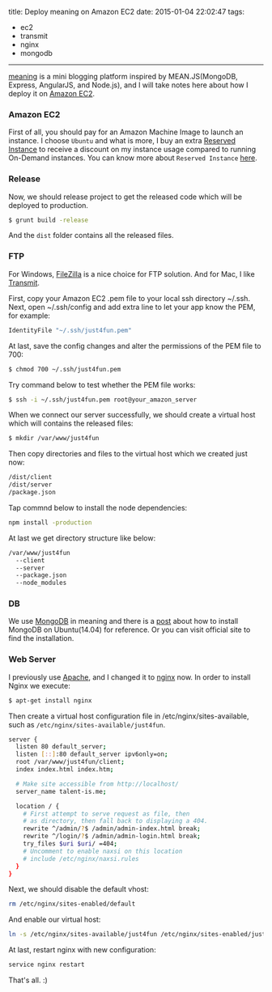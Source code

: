 title: Deploy meaning on Amazon EC2
date: 2015-01-04 22:02:47
tags: 
- ec2
- transmit
- nginx
- mongodb

---

[meaning](https://github.com/just4fun/meaning) is a mini blogging platform inspired by MEAN.JS(MongoDB, Express, AngularJS, and Node.js), and I will take notes here about how I deploy it on [Amazon EC2](http://aws.amazon.com/ec2/).

<!-- more -->

### Amazon EC2

First of all, you should pay for an Amazon Machine Image to launch an instance.
I choose `Ubuntu` and what is more, I buy an extra [Reserved Instance](http://aws.amazon.com/ec2/purchasing-options/reserved-instances/) to receive a discount on my instance usage compared to running On-Demand instances.
You can know more about `Reserved Instance` [here](http://blog.cloudability.com/4-things-youre-getting-wrong-aws-reserved-instance-application/).

### Release

Now, we should release project to get the released code which will be deployed to production.
```bash
$ grunt build -release
```
And the `dist` folder contains all the released files.

### FTP

For Windows, [FileZilla](https://filezilla-project.org/) is a nice choice for FTP solution.
And for Mac, I like [Transmit](http://panic.com/transmit/).

First, copy your Amazon EC2 .pem file to your local ssh directory ~/.ssh.
Next, open ~/.ssh/config and add extra line to let your app know the PEM, for example:
```bash
IdentityFile "~/.ssh/just4fun.pem"
```
At last, save the config changes and alter the permissions of the PEM file to 700:
```bash
$ chmod 700 ~/.ssh/just4fun.pem
```
Try command below to test whether the PEM file works:
```bash
$ ssh -i ~/.ssh/just4fun.pem root@your_amazon_server
```

When we connect our server successfully, we should create a virtual host which will contains the released files:
```bash
$ mkdir /var/www/just4fun
```
Then copy directories and files to the virtual host which we created just now:
```bash
/dist/client
/dist/server
/package.json
```
Tap commnd below to install the node dependencies:
```bash
npm install -production
```
At last we get directory structure like below:
```bash
/var/www/just4fun
  --client
  --server
  --package.json
  --node_modules
```

### DB

We use [MongoDB](http://www.mongodb.org/) in meaning and there is a [post](http://www.mongodbspain.com/en/2014/08/30/install-mongodb-on-ubuntu-14-04/) about how to install MongoDB on Ubuntu(14.04) for reference. Or you can visit official site to find the installation.

### Web Server

I previously use [Apache](http://httpd.apache.org/), and I changed it to [nginx](http://wiki.nginx.org/Main) now.
In order to install Nginx we execute:
```bash
$ apt-get install nginx
```
Then create a virtual host configuration file in /etc/nginx/sites-available, such as `/etc/nginx/sites-available/just4fun`.
```bash
server {
  listen 80 default_server;
  listen [::]:80 default_server ipv6only=on;
  root /var/www/just4fun/client;
  index index.html index.htm;

  # Make site accessible from http://localhost/
  server_name talent-is.me;

  location / {
    # First attempt to serve request as file, then
    # as directory, then fall back to displaying a 404.
    rewrite ^/admin/?$ /admin/admin-index.html break;
    rewrite ^/login/?$ /admin/admin-login.html break;
    try_files $uri $uri/ =404;
    # Uncomment to enable naxsi on this location
    # include /etc/nginx/naxsi.rules
  }
}
```
Next, we should disable the default vhost:
```bash
rm /etc/nginx/sites-enabled/default
```
And enable our virtual host:
```bash
ln -s /etc/nginx/sites-available/just4fun /etc/nginx/sites-enabled/just4fun
```
At last, restart nginx with new configuration:
```bash
service nginx restart
```

That's all. :)
